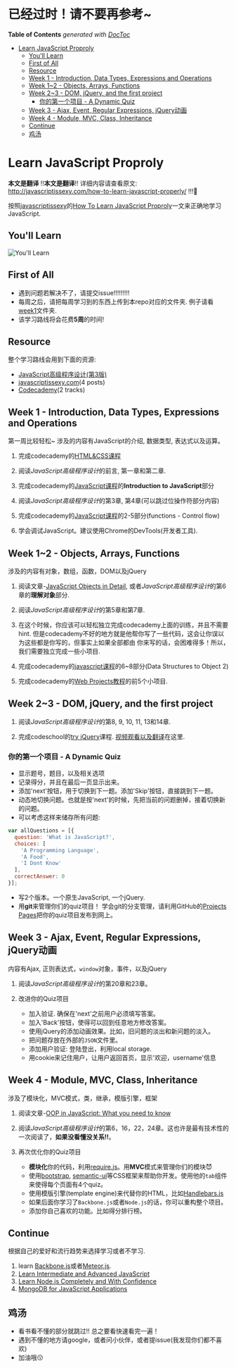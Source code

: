 # 已经过时！请不要再参考~

<!-- START doctoc generated TOC please keep comment here to allow auto update -->
<!-- DON'T EDIT THIS SECTION, INSTEAD RE-RUN doctoc TO UPDATE -->
**Table of Contents**  *generated with [DocToc](https://github.com/thlorenz/doctoc)*

- [Learn JavaScript Proproly](#learn-javascript-proproly)
  - [You'll Learn](#youll-learn)
  - [First of All](#first-of-all)
  - [Resource](#resource)
  - [Week 1 - Introduction, Data Types, Expressions and Operations](#week-1---introduction-data-types-expressions-and-operations)
  - [Week 1~2 - Objects, Arrays, Functions](#week-12---objects-arrays-functions)
  - [Week 2~3 - DOM, jQuery, and the first project](#week-23---dom-jquery-and-the-first-project)
    - [你的第一个项目 - A Dynamic Quiz](#%E4%BD%A0%E7%9A%84%E7%AC%AC%E4%B8%80%E4%B8%AA%E9%A1%B9%E7%9B%AE---a-dynamic-quiz)
  - [Week 3 - Ajax, Event, Regular Expressions, jQuery动画](#week-3---ajax-event-regular-expressions-jquery%E5%8A%A8%E7%94%BB)
  - [Week 4 - Module, MVC, Class, Inheritance](#week-4---module-mvc-class-inheritance)
  - [Continue](#continue)
  - [鸡汤](#%E9%B8%A1%E6%B1%A4)

<!-- END doctoc generated TOC please keep comment here to allow auto update -->

# Learn JavaScript Proproly
**本文是翻译** !!**本文是翻译**!! 详细内容请查看原文: http://javascriptissexy.com/how-to-learn-javascript-properly/ !!!:ghost:

按照[javascriptissexy](http://javascriptissexy.com/)的[How To Learn JavaScript Proproly](http://javascriptissexy.com/how-to-learn-javascript-properly/)一文来正确地学习JavaScript.  

## You'll Learn
![You'll Learn](http://ww4.sinaimg.cn/large/7f85b91egw1euyoncmc3dj210j0f4tad.jpg)

## First of All
- 遇到问题若解决不了，请提交issue!!!!!!!!!
- 每周之后，请把每周学习到的东西上传到本repo对应的文件夹. 例子请看[week1](./week1)文件夹.
- 该学习路线将会花费**5周**的时间!

## Resource
整个学习路线会用到下面的资源:

- [JavaScript高级程序设计(第3版)](http://book.douban.com/subject/10546125/)
- [javascriptissexy.com](javascriptissexy.com)(4 posts)
- [Codecademy](http://www.codecademy.com/)(2 tracks)

## Week 1 - Introduction, Data Types, Expressions and Operations
第一周比较轻松~
涉及的内容有JavaScript的介绍, 数据类型, 表达式以及运算。

1. 完成codecademy的[HTML&CSS课程](http://www.codecademy.com/tracks/web)
2. 阅读*JavaScript高级程序设计*的前言, 第一章和第二章.
3. 完成codecademy的[JavaScript课程](http://www.codecademy.com/tracks/javascript)的**Introduction to JavaScript**部分

4. 阅读*JavaScript高级程序设计*的第3章, 第4章(可以跳过位操作符部分内容)

5. 完成codecademy的[JavaScript课程](http://www.codecademy.com/tracks/javascript)的2-5部分(functions - Control flow)

6. 学会调试JavaScript。建议使用Chrome的DevTools(开发者工具).

## Week 1~2 - Objects, Arrays, Functions
涉及的内容有对象，数组，函数，DOM以及jQuery

1. 阅读文章-[JavaScript Objects in Detail](http://javascriptissexy.com/javascript-objects-in-detail/), 或者*JavaScript高级程序设计*的第6章的**理解对象**部分.

2. 阅读*JavaScript高级程序设计*的第5章和第7章.

3. 在这个时候，你应该可以轻松独立完成codecademy上面的训练，并且不需要hint.
但是codecademy不好的地方就是他帮你写了一些代码，这会让你误以为这些都是你写的，但事实上如果全部都由
你来写的话，会困难得多！所以，我们需要独立完成一些小项目.

4. 完成codecademy的[javascript课程](http://www.codecademy.com/tracks/javascript)的6~8部分(Data Structures to Object 2)

5. 完成codecademy的[Web Projects教程](http://www.codecademy.com/tracks/projects)的前5个小项目.

## Week 2~3 - DOM, jQuery, and the first project
1. 阅读*JavaScript高级程序设计*的第8, 9, 10, 11, 13和14章.

2. 完成codeschool的[try jQuery](http://try.jquery.com/)课程. [视频观看以及翻译](http://blog.jobbole.com/37699/)在这里.

### 你的第一个项目 - A Dynamic Quiz
  - 显示题号，题目，以及相关选项
  - 记录得分，并且在最后一页显示出来。
  - 添加'next'按钮，用于切换到下一题。添加'Skip'按钮，直接跳到下一题。
  - 动态地切换问题。也就是按'next'的时候，先把当前的问题删掉，接着切换新的问题。
  - 可以考虑这样来储存所有问题:


  ```javascript
  var allQuestions = [{
    question: 'What is JavaScript?',
    choices: [
      'A Programming Language',
      'A Food',
      'I Dont Know'
    ],
    correctAnswer: 0
  }];
  ```

  - 写2个版本。一个原生JavaScript, 一个jQuery.
  - 用**git**来管理你们的quiz项目！
  学会git的分支管理，请利用GitHub的[Projects Pages](https://help.github.com/articles/creating-project-pages-manually/)把你的quiz项目发布到网上。

## Week 3 - Ajax, Event, Regular Expressions, jQuery动画
内容有Ajax, 正则表达式，`window`对象，事件，以及jQuery

1. 阅读*JavaScript高级程序设计*的第20章和23章。

2. 改进你的Quiz项目
    - 加入验证. 确保在'next'之前用户必须填写答案。
    - 加入'Back'按钮，使得可以回到任意地方修改答案。
    - 使用jQuery的添加动画效果。比如，旧问题的淡出和新问题的淡入。
    - 把问题存放在外部的`JSON`文件里。
    - 添加用户验证: 登陆登出，利用local storage.
    - 用cookie来记住用户，让用户返回首页，显示'欢迎，username'信息

## Week 4 - Module, MVC, Class, Inheritance
涉及了模块化，MVC模式，类，继承，模版引擎，框架

1. 阅读文章-[OOP in JavaScript: What you need to know](http://javascriptissexy.com/oop-in-javascript-what-you-need-to-know/)

2. 阅读*JavaScript高级程序设计*的第6，16，22，24章。这也许是最有技术性的一次阅读了，**如果没看懂没关系!!**。

3. 再次优化你的Quiz项目
    - **模块化**你的代码，利用[require.js](http://requirejs.org/)。用**MVC**模式来管理你们的模块:smiling_imp:
    - 使用[bootstrap](http://getbootstrap.com/), [semantic-ui](http://semantic-ui.com/)等CSS框架来帮助你开发。使用他的`tab`组件来使得每个页面有4个quiz。
    - 使用模版引擎(template engine)来代替你的HTML，比如[Handlebars.js](http://javascriptissexy.com/handlebars-js-tutorial-learn-everything-about-handlebars-js-javascript-templating/)
    - 如果后面你学习了`Backbone.js`或者`Node.js`的话，你可以重构整个项目。
    - 添加你自己喜欢的功能。比如得分排行榜。


## Continue
根据自己的爱好和流行趋势来选择学习或者不学习.

1. learn [Backbone.js](http://javascriptissexy.com/learn-backbone-js-completely/)或者[Meteor.js](http://javascriptissexy.com/learn-meteor-js-properly/).
2. [Learn Intermediate and Advanced JavaScript](http://javascriptissexy.com/learn-intermediate-and-advanced-javascript/)
3. [Learn Node.js Completely and With Confidence](http://javascriptissexy.com/learn-node-js-completely-and-with-confidence/)
4. [MongoDB for JavaScript Applications](https://mongodb-book.javascriptissexy.com/)

## 鸡汤
- 看书看不懂的部分就跳过!! 总之要看快速看完一遍！
- 遇到不懂的地方请google，或者问小伙伴，或者提issue(我发现你们都不喜欢)
- 加油哦:kissing:
